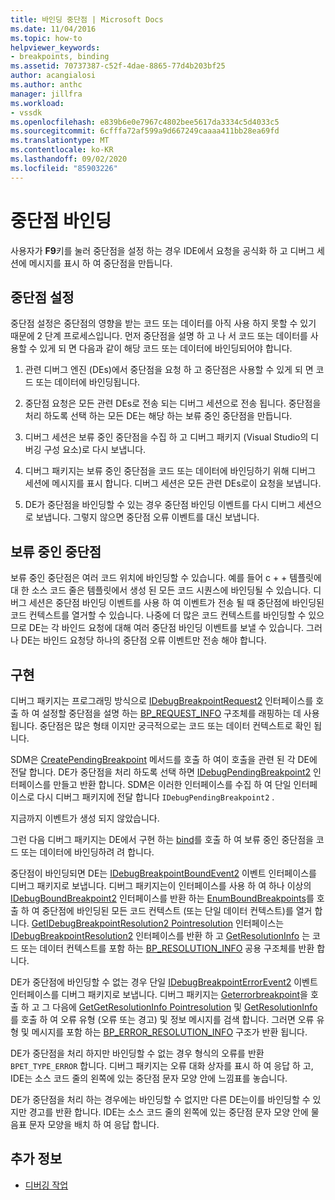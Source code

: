 ```yaml
---
title: 바인딩 중단점 | Microsoft Docs
ms.date: 11/04/2016
ms.topic: how-to
helpviewer_keywords:
- breakpoints, binding
ms.assetid: 70737387-c52f-4dae-8865-77d4b203bf25
author: acangialosi
ms.author: anthc
manager: jillfra
ms.workload:
- vssdk
ms.openlocfilehash: e839b6e0e7967c4802bee5617da3334c5d4033c5
ms.sourcegitcommit: 6cfffa72af599a9d667249caaaa411bb28ea69fd
ms.translationtype: MT
ms.contentlocale: ko-KR
ms.lasthandoff: 09/02/2020
ms.locfileid: "85903226"
---
```

# <a name="bind-breakpoints"></a>중단점 바인딩
사용자가 **F9**키를 눌러 중단점을 설정 하는 경우 IDE에서 요청을 공식화 하 고 디버그 세션에 메시지를 표시 하 여 중단점을 만듭니다.

## <a name="set-a-breakpoint"></a>중단점 설정
 중단점 설정은 중단점의 영향을 받는 코드 또는 데이터를 아직 사용 하지 못할 수 있기 때문에 2 단계 프로세스입니다. 먼저 중단점을 설명 하 고 나 서 코드 또는 데이터를 사용할 수 있게 되 면 다음과 같이 해당 코드 또는 데이터에 바인딩되어야 합니다.

1. 관련 디버그 엔진 (DEs)에서 중단점을 요청 하 고 중단점은 사용할 수 있게 되 면 코드 또는 데이터에 바인딩됩니다.

2. 중단점 요청은 모든 관련 DEs로 전송 되는 디버그 세션으로 전송 됩니다. 중단점을 처리 하도록 선택 하는 모든 DE는 해당 하는 보류 중인 중단점을 만듭니다.

3. 디버그 세션은 보류 중인 중단점을 수집 하 고 디버그 패키지 (Visual Studio의 디버깅 구성 요소)로 다시 보냅니다.

4. 디버그 패키지는 보류 중인 중단점을 코드 또는 데이터에 바인딩하기 위해 디버그 세션에 메시지를 표시 합니다. 디버그 세션은 모든 관련 DEs로이 요청을 보냅니다.

5. DE가 중단점을 바인딩할 수 있는 경우 중단점 바인딩 이벤트를 다시 디버그 세션으로 보냅니다. 그렇지 않으면 중단점 오류 이벤트를 대신 보냅니다.

## <a name="pending-breakpoints"></a>보류 중인 중단점
 보류 중인 중단점은 여러 코드 위치에 바인딩할 수 있습니다. 예를 들어 c + + 템플릿에 대 한 소스 코드 줄은 템플릿에서 생성 된 모든 코드 시퀀스에 바인딩될 수 있습니다. 디버그 세션은 중단점 바인딩 이벤트를 사용 하 여 이벤트가 전송 될 때 중단점에 바인딩된 코드 컨텍스트를 열거할 수 있습니다. 나중에 더 많은 코드 컨텍스트를 바인딩할 수 있으므로 DE는 각 바인드 요청에 대해 여러 중단점 바인딩 이벤트를 보낼 수 있습니다. 그러나 DE는 바인드 요청당 하나의 중단점 오류 이벤트만 전송 해야 합니다.

## <a name="implementation"></a>구현
 디버그 패키지는 프로그래밍 방식으로 [IDebugBreakpointRequest2](../../extensibility/debugger/reference/idebugbreakpointrequest2.md) 인터페이스를 호출 하 여 설정할 중단점을 설명 하는 [BP_REQUEST_INFO](../../extensibility/debugger/reference/bp-request-info.md) 구조체를 래핑하는 데 사용 됩니다. 중단점은 많은 형태 이지만 궁극적으로는 코드 또는 데이터 컨텍스트로 확인 됩니다.

 SDM은 [CreatePendingBreakpoint](../../extensibility/debugger/reference/idebugengine2-creatependingbreakpoint.md) 메서드를 호출 하 여이 호출을 관련 된 각 DE에 전달 합니다. DE가 중단점을 처리 하도록 선택 하면 [IDebugPendingBreakpoint2](../../extensibility/debugger/reference/idebugpendingbreakpoint2.md) 인터페이스를 만들고 반환 합니다. SDM은 이러한 인터페이스를 수집 하 여 단일 인터페이스로 다시 디버그 패키지에 전달 합니다 `IDebugPendingBreakpoint2` .

 지금까지 이벤트가 생성 되지 않았습니다.

 그런 다음 디버그 패키지는 DE에서 구현 하는 [bind](../../extensibility/debugger/reference/idebugpendingbreakpoint2-bind.md)를 호출 하 여 보류 중인 중단점을 코드 또는 데이터에 바인딩하려 려 합니다.

 중단점이 바인딩되면 DE는 [IDebugBreakpointBoundEvent2](../../extensibility/debugger/reference/idebugbreakpointboundevent2.md) 이벤트 인터페이스를 디버그 패키지로 보냅니다. 디버그 패키지는이 인터페이스를 사용 하 여 하나 이상의 [IDebugBoundBreakpoint2](../../extensibility/debugger/reference/idebugboundbreakpoint2.md) 인터페이스를 반환 하는 [EnumBoundBreakpoints](../../extensibility/debugger/reference/idebugbreakpointboundevent2-enumboundbreakpoints.md)를 호출 하 여 중단점에 바인딩된 모든 코드 컨텍스트 (또는 단일 데이터 컨텍스트)를 열거 합니다. [GetIDebugBreakpointResolution2 Pointresolution](../../extensibility/debugger/reference/idebugboundbreakpoint2-getbreakpointresolution.md) 인터페이스는 [IDebugBreakpointResolution2](../../extensibility/debugger/reference/idebugbreakpointresolution2.md) 인터페이스를 반환 하 고 [GetResolutionInfo](../../extensibility/debugger/reference/idebugbreakpointresolution2-getresolutioninfo.md) 는 코드 또는 데이터 컨텍스트를 포함 하는 [BP_RESOLUTION_INFO](../../extensibility/debugger/reference/bp-resolution-info.md) 공용 구조체를 반환 합니다.

 DE가 중단점에 바인딩할 수 없는 경우 단일 [IDebugBreakpointErrorEvent2](../../extensibility/debugger/reference/idebugbreakpointerrorevent2.md) 이벤트 인터페이스를 디버그 패키지로 보냅니다. 디버그 패키지는 [Geterrorbreakpoint](../../extensibility/debugger/reference/idebugbreakpointerrorevent2-geterrorbreakpoint.md)을 호출 하 고 그 다음에 [GetGetResolutionInfo Pointresolution](../../extensibility/debugger/reference/idebugerrorbreakpoint2-getbreakpointresolution.md) 및 [GetResolutionInfo](../../extensibility/debugger/reference/idebugerrorbreakpointresolution2-getresolutioninfo.md)를 호출 하 여 오류 유형 (오류 또는 경고) 및 정보 메시지를 검색 합니다. 그러면 오류 유형 및 메시지를 포함 하는 [BP_ERROR_RESOLUTION_INFO](../../extensibility/debugger/reference/bp-error-resolution-info.md) 구조가 반환 됩니다.

 DE가 중단점을 처리 하지만 바인딩할 수 없는 경우 형식의 오류를 반환 `BPET_TYPE_ERROR` 합니다. 디버그 패키지는 오류 대화 상자를 표시 하 여 응답 하 고, IDE는 소스 코드 줄의 왼쪽에 있는 중단점 문자 모양 안에 느낌표를 놓습니다.

 DE가 중단점을 처리 하는 경우에는 바인딩할 수 없지만 다른 DE는이를 바인딩할 수 있지만 경고를 반환 합니다. IDE는 소스 코드 줄의 왼쪽에 있는 중단점 문자 모양 안에 물음표 문자 모양을 배치 하 여 응답 합니다.

## <a name="see-also"></a>추가 정보
- [디버깅 작업](../../extensibility/debugger/debugging-tasks.md)
